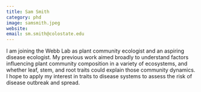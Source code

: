 ```yaml
---
title: Sam Smith
category: phd
image: samsmith.jpeg
website:
email: sm.smith@colostate.edu
---
```

I am joining the Webb Lab as plant community ecologist and an aspiring disease ecologist. My previous work aimed broadly to understand factors influencing plant community composition in a variety of ecosystems, and whether leaf, stem, and root traits could explain those community dynamics. I hope to apply my interest in traits to disease systems to assess the risk of disease outbreak and spread.
